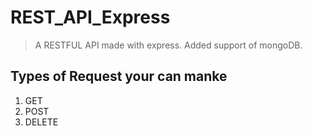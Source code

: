 # REST_API_Express
> A RESTFUL API made with express. Added support of mongoDB.

## Types of Request your can manke

1. GET
2. POST
3. DELETE

